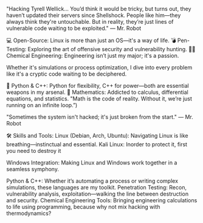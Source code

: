 "Hacking Tyrell Wellick... You’d think it would be tricky, but turns out, they haven’t updated their servers since Shellshock. People like him—they always think they're untouchable. But in reality, they’re just lines of vulnerable code waiting to be exploited." — Mr. Robot


💻 Open-Source: Linux is more than just an OS—it's a way of life.
💣 Pen-Testing: Exploring the art of offensive security and vulnerability hunting.
🧑‍🔬 Chemical Engineering: Engineering isn’t just my major; it's a passion.

Whether it's simulations or process optimization, I dive into every problem like it's a cryptic code waiting to be deciphered.

🤖 Python & C++: Python for flexibility, C++ for power—both are essential weapons in my arsenal.
📐 Mathematics: Addicted to calculus, differential equations, and statistics. "Math is the code of reality. Without it, we’re just running on an infinite loop.”)
 

"Sometimes the system isn't hacked; it's just broken from the start." — Mr. Robot


🛠 Skills and Tools:
Linux (Debian, Arch, Ubuntu): Navigating Linux is like breathing—instinctual and essential.
Kali Linux: Inorder to protect it, first you need to destroy it

Windows Integration: Making Linux and Windows work together in a seamless symphony.

Python & C++: Whether it’s automating a process or writing complex simulations, these languages are my toolkit.
Penetration Testing: Recon, vulnerability analysis, exploitation—walking the line between destruction and security.
Chemical Engineering Tools: Bringing engineering calculations to life using programming, because why not mix hacking with thermodynamics?

